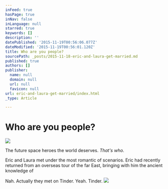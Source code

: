 ```yaml
---
inFeed: true
hasPage: true
inNav: false
inLanguage: null
starred: true
keywords: []
description: ''
datePublished: '2015-11-19T00:56:06.077Z'
dateModified: '2015-11-19T00:56:01.120Z'
title: Who are you people?
sourcePath: _posts/2015-11-18-eric-and-laura-get-married.md
published: true
authors: []
publisher:
  name: null
  domain: null
  url: null
  favicon: null
url: eric-and-laura-get-married/index.html
_type: Article

---
```

# **Who are you people?**
![](https://the-grid-user-content.s3-us-west-2.amazonaws.com/f08790f0-e864-48e6-bd66-6bd89705192b.jpg)

The future space heroes the world deserves. _That's who_.

Eric and Laura met under the most romantic of scenarios. Eric had recently returned from an overseas tour of the far East, bringing with him the ancient  knowledge of 

Nah. Actually they met on Tinder. Yeah. Tinder.
![](https://the-grid-user-content.s3-us-west-2.amazonaws.com/60fffa85-fda3-4b61-84ea-029eab771635.jpg)